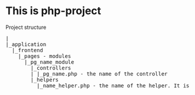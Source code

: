 # This is php-project

Project structure
<pre>
|
|_application
  |_frontend
    |_pages - modules
      |_pg_name_module
        |_controllers
        | |_pg_name.php - the name of the controller
        |_helpers
          |_name_helper.php - the name of the helper. It is JS-file. The file starts with this codes: <script src="good.js"></script>
      

</pre>
